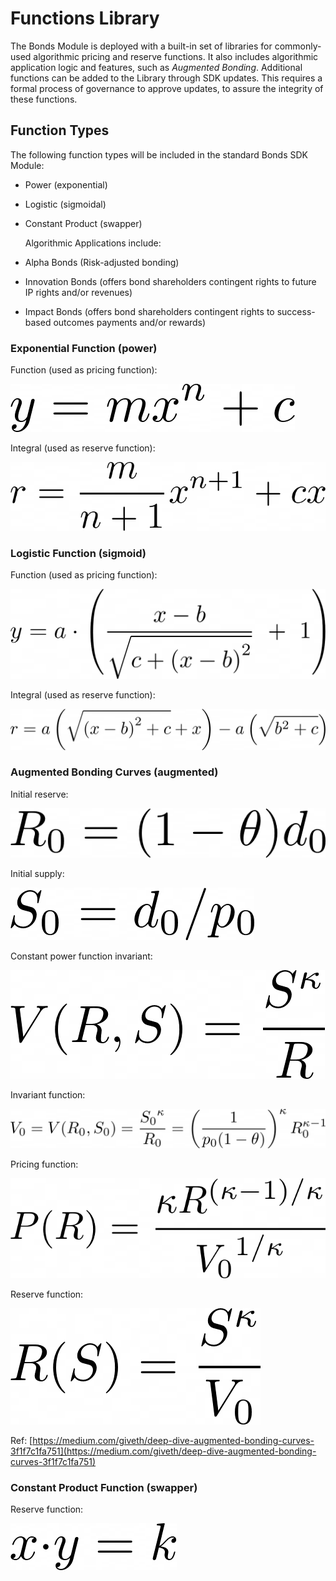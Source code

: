 # Functions Library

The Bonds Module is deployed with a built-in set of libraries for commonly-used algorithmic pricing and reserve functions. It also includes algorithmic application logic and features, such as _Augmented Bonding_. Additional functions can be added to the Library through SDK updates. This requires a formal process of governance to approve updates, to assure the integrity of these functions.

## Function Types

The following function types will be included in the standard Bonds SDK Module:

* Power \(exponential\)
* Logistic \(sigmoidal\)
* Constant Product \(swapper\)

  Algorithmic Applications include:

* Alpha Bonds \(Risk-adjusted bonding\)
* Innovation Bonds \(offers bond shareholders contingent rights to future IP rights and/or revenues\)
* Impact Bonds \(offers bond shareholders contingent rights to success-based outcomes payments and/or rewards\)

### Exponential Function \(power\)

Function \(used as pricing function\):

![power function price](../.gitbook/assets/power1%20%281%29.png)

Integral \(used as reserve function\):

![power function reserve](../.gitbook/assets/power2%20%281%29.png)

### Logistic Function \(sigmoid\)

Function \(used as pricing function\):

![sigmoid function price](../.gitbook/assets/sigmoid1.png)

Integral \(used as reserve function\):

![sigmoid function reserve](../.gitbook/assets/sigmoid2.png)

### Augmented Bonding Curves \(augmented\)

Initial reserve:

![initial reserve](../.gitbook/assets/augmented1%20%281%29.png)

Initial supply:

![initial supply](../.gitbook/assets/augmented2%20%281%29.png)

Constant power function invariant:

![constant power](../.gitbook/assets/augmented3%20%281%29.png)

Invariant function:

![invariant function](../.gitbook/assets/augmented4%20%281%29.png)

Pricing function:

![pricing function](../.gitbook/assets/augmented5%20%281%29.png)

Reserve function:

![reserve function](../.gitbook/assets/augmented6%20%281%29.png)

Ref: [https://medium.com/giveth/deep-dive-augmented-bonding-curves-3f1f7c1fa751](https://medium.com/giveth/deep-dive-augmented-bonding-curves-3f1f7c1fa751)

### Constant Product Function \(swapper\)

Reserve function:

![swapper function](../.gitbook/assets/swapper%20%281%29.png)

